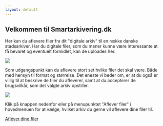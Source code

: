 ```yaml
---
layout: default
---
```


<div class="two-cols">
    <div>
        <h2 class="">Velkommen til Smartarkivering.dk</h2>
        <p>Her kan du aflevere filer fra dit "digitale arkiv" til en række danske stadsarkiver. Har du digitale filer, som du mener kunne være interessante at få bevaret og eventuelt formidlet, kan de uploades her.</p>
    </div>
    <div>
        <img src="{{ '/../assets/000278592.jpg' | relative_url }}">
    </div>
    <div>
        <p>Som udgangspunkt kan du aflevere stort set hvilke filer det skal være. Både med hensyn til format og størrelse. Det eneste vi beder om, er at du også er villig til at beskrive de filer du afleverer, samt at du accepterer de brugsvilkår, som det valgte arkiv opstiller.</p>
    </div>
    <div>
        <img src="{{ '/../assets/000184856.jpg' | relative_url }}">
    </div>
</div>
<div>
    <p>Klik på knappen nedenfor eller på menupunktet "Aflever filer" i hovedmenuen for at vælge, hvilket arkiv du gerne vil aflevere dine filer til.</p>
    <div class="deposit-container">
        <a class="deposit-button" href="{{ '/deposit/' | relative_url }}">Afléver dine filer</a>
    </div>
</div>
